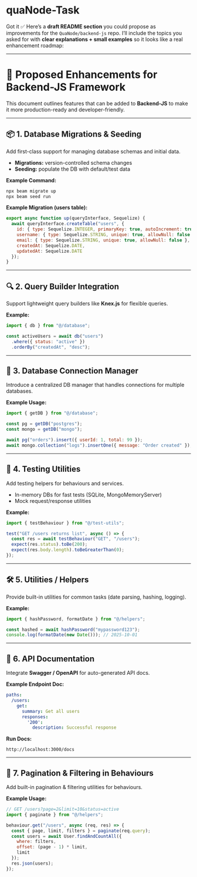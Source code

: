 # quaNode-Task
Got it ✅
Here’s a **draft README section** you could propose as improvements for the `QuaNode/backend-js` repo. I’ll include the topics you asked for with **clear explanations + small examples** so it looks like a real enhancement roadmap:

---

# 🚀 Proposed Enhancements for Backend-JS Framework

This document outlines features that can be added to **Backend-JS** to make it more production-ready and developer-friendly.

---

## 📦 1. Database Migrations & Seeding

Add first-class support for managing database schemas and initial data.

* **Migrations:** version-controlled schema changes
* **Seeding:** populate the DB with default/test data

**Example Command:**

```bash
npx beam migrate up
npx beam seed run
```

**Example Migration (users table):**

```js
export async function up(queryInterface, Sequelize) {
  await queryInterface.createTable("users", {
    id: { type: Sequelize.INTEGER, primaryKey: true, autoIncrement: true },
    username: { type: Sequelize.STRING, unique: true, allowNull: false },
    email: { type: Sequelize.STRING, unique: true, allowNull: false },
    createdAt: Sequelize.DATE,
    updatedAt: Sequelize.DATE
  });
}
```

---

## 🔍 2. Query Builder Integration

Support lightweight query builders like **Knex.js** for flexible queries.

**Example:**

```js
import { db } from "@/database";

const activeUsers = await db("users")
  .where({ status: "active" })
  .orderBy("createdAt", "desc");
```

---

## 🔗 3. Database Connection Manager

Introduce a centralized DB manager that handles connections for multiple databases.

**Example Usage:**

```js
import { getDB } from "@/database";

const pg = getDB("postgres");
const mongo = getDB("mongo");

await pg("orders").insert({ userId: 1, total: 99 });
await mongo.collection("logs").insertOne({ message: "Order created" });
```

---

## 🧪 4. Testing Utilities

Add testing helpers for behaviours and services.

* In-memory DBs for fast tests (SQLite, MongoMemoryServer)
* Mock request/response utilities

**Example:**

```js
import { testBehaviour } from "@/test-utils";

test("GET /users returns list", async () => {
  const res = await testBehaviour("GET", "/users");
  expect(res.status).toBe(200);
  expect(res.body.length).toBeGreaterThan(0);
});
```

---

## 🛠 5. Utilities / Helpers

Provide built-in utilities for common tasks (date parsing, hashing, logging).

**Example:**

```js
import { hashPassword, formatDate } from "@/helpers";

const hashed = await hashPassword("mypassword123");
console.log(formatDate(new Date())); // 2025-10-01
```

---

## 📖 6. API Documentation

Integrate **Swagger / OpenAPI** for auto-generated API docs.

**Example Endpoint Doc:**

```yaml
paths:
  /users:
    get:
      summary: Get all users
      responses:
        '200':
          description: Successful response
```

**Run Docs:**

```
http://localhost:3000/docs
```

---

## 📑 7. Pagination & Filtering in Behaviours

Add built-in pagination & filtering utilities for behaviours.

**Example Usage:**

```js
// GET /users?page=2&limit=10&status=active
import { paginate } from "@/helpers";

behaviour.get("/users", async (req, res) => {
  const { page, limit, filters } = paginate(req.query);
  const users = await User.findAndCountAll({ 
    where: filters,
    offset: (page - 1) * limit,
    limit 
  });
  res.json(users);
});
```
